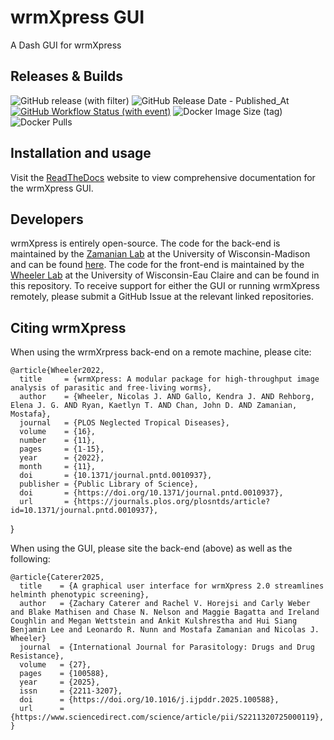 # wrmXpress GUI

A Dash GUI for wrmXpress

## Releases & Builds

![GitHub release (with filter)](https://img.shields.io/github/v/release/wheelerlab-uwec/wrmXpress-gui)
![GitHub Release Date - Published_At](https://img.shields.io/github/release-date/wheelerlab-uwec/wrmxpress-gui)
[![GitHub Workflow Status (with event)](https://img.shields.io/github/actions/workflow/status/wheelerlab-uwec/wrmxpress-gui/push-docker-image.yml?event=release)](https://hub.docker.com/r/wheelern/wrmxpress_gui/tags)
![Docker Image Size (tag)](https://img.shields.io/docker/image-size/wheelern/wrmxpress_gui/latest)
![Docker Pulls](https://img.shields.io/docker/pulls/wheelern/wrmxpress_gui)

<!-- ## Testing

![GitHub Actions Workflow Status](https://img.shields.io/github/actions/workflow/status/wheelerlab-uwec/wrmxpress-gui/dash-test.yml)
-![Code coverage](https://wheelerlab-uwec.github.io/wrmxpress-gui/badges/coverage.svg) - -->

## Installation and usage

Visit the [ReadTheDocs](https://wrmxpress-gui.readthedocs.io/latest/) website to view comprehensive documentation for the wrmXpress GUI.

## Developers

wrmXpress is entirely open-source. The code for the back-end is maintained by the [Zamanian Lab](https://www.zamanianlab.org/) at the University of Wisconsin-Madison and can be found [here](https://github.com/zamanianlab/wrmXpress). The code for the front-end is maintained by the [Wheeler Lab](https://wheelerlab.bio/) at the University of Wisconsin-Eau Claire and can be found in this repository. To receive support for either the GUI or running wrmXpress remotely, please submit a GitHub Issue at the relevant linked repositories.

## Citing wrmXpress

When using the wrmXrpress back-end on a remote machine, please cite:

    @article{Wheeler2022,
      title     = {wrmXpress: A modular package for high-throughput image analysis of parasitic and free-living worms},
      author    = {Wheeler, Nicolas J. AND Gallo, Kendra J. AND Rehborg, Elena J. G. AND Ryan, Kaetlyn T. AND Chan, John D. AND Zamanian, Mostafa},
      journal   = {PLOS Neglected Tropical Diseases},
      volume    = {16},
      number    = {11},
      pages     = {1-15},
      year      = {2022},
      month     = {11},
      doi       = {10.1371/journal.pntd.0010937},
      publisher = {Public Library of Science},
      doi       = {https://doi.org/10.1371/journal.pntd.0010937},
      url       = {https://journals.plos.org/plosntds/article?id=10.1371/journal.pntd.0010937},

}

When using the GUI, please site the back-end (above) as well as the following:

    @article{Caterer2025,
      title    = {A graphical user interface for wrmXpress 2.0 streamlines helminth phenotypic screening},
      author   = {Zachary Caterer and Rachel V. Horejsi and Carly Weber and Blake Mathisen and Chase N. Nelson and Maggie Bagatta and Ireland Coughlin and Megan Wettstein and Ankit Kulshrestha and Hui Siang Benjamin Lee and Leonardo R. Nunn and Mostafa Zamanian and Nicolas J. Wheeler}
      journal  = {International Journal for Parasitology: Drugs and Drug Resistance},
      volume   = {27},
      pages    = {100588},
      year     = {2025},
      issn     = {2211-3207},
      doi      = {https://doi.org/10.1016/j.ijpddr.2025.100588},
      url      = {https://www.sciencedirect.com/science/article/pii/S2211320725000119},
    }
